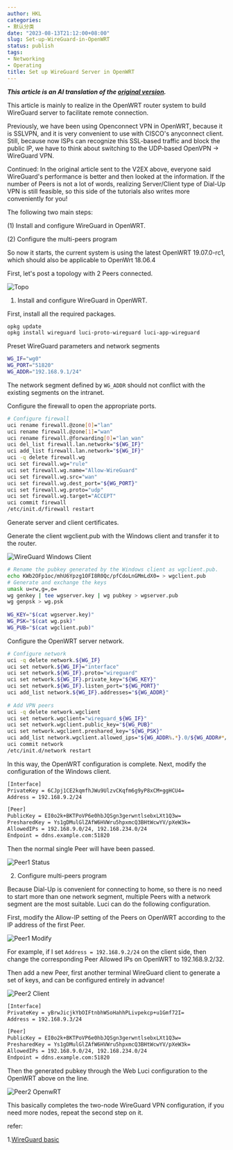 ```yaml
---
author: HKL
categories:
- 默认分类
date: "2023-08-13T21:12:00+08:00"
slug: Set-up-WireGuard-in-OpenWRT
status: publish
tags:
- Networking
- Operating
title: Set up WireGuard Server in OpenWRT
---
```


***This article is an AI translation of the [original version](https://vnf.cc/2019/11/openwrt-wireguard-server/).***

This article is mainly to realize in the OpenWRT router system to build WireGuard server to facilitate remote connection.

Previously, we have been using Openconnect VPN in OpenWRT, because it is SSLVPN, and it is very convenient to use with CISCO's anyconnect client. Still, because now ISPs can recognize this SSL-based traffic and block the public IP, we have to think about switching to the UDP-based OpenVPN -> WireGuard VPN.

Continued: In the original article sent to the V2EX above, everyone said WireGuard's performance is better and then looked at the information. If the number of Peers is not a lot of words, realizing Server/Client type of Dial-Up VPN is still feasible, so this side of the tutorials also writes more conveniently for you!

The following two main steps:

(1) Install and configure WireGuard in OpenWRT.

(2) Configure the multi-peers program

So now it starts, the current system is using the latest OpenWRT 19.07.0-rc1, which should also be applicable to OpenWrt 18.06.4

<!--more-->

First, let's post a topology with 2 Peers connected.

![Topo][1]

1. Install and configure WireGuard in OpenWRT.

First, install all the required packages.

```bash
opkg update
opkg install wireguard luci-proto-wireguard luci-app-wireguard
```

Preset WireGuard parameters and network segments

```bash
WG_IF="wg0"
WG_PORT="51820"
WG_ADDR="192.168.9.1/24"
```

The network segment defined by `WG_ADDR` should not conflict with the existing segments on the intranet.

Configure the firewall to open the appropriate ports.

```bash
# Configure firewall
uci rename firewall.@zone[0]="lan"
uci rename firewall.@zone[1]="wan"
uci rename firewall.@forwarding[0]="lan_wan"
uci del_list firewall.lan.network="${WG_IF}"
uci add_list firewall.lan.network="${WG_IF}"
uci -q delete firewall.wg
uci set firewall.wg="rule"
uci set firewall.wg.name="Allow-WireGuard"
uci set firewall.wg.src="wan"
uci set firewall.wg.dest_port="${WG_PORT}"
uci set firewall.wg.proto="udp"
uci set firewall.wg.target="ACCEPT"
uci commit firewall
/etc/init.d/firewall restart
```

Generate server and client certificates.


Generate the client wgclient.pub with the Windows client and transfer it to the router.


![WireGuard Windows Client][2]

```bash
# Rename the pubkey generated by the Windows client as wgclient.pub.
echo KWb2OFp1oc/mhU6Ypzg1OFI8R0Qc/pfCdoLnGMmLdX0= > wgclient.pub
# Generate and exchange the keys
umask u=rw,g=,o=
wg genkey | tee wgserver.key | wg pubkey > wgserver.pub
wg genpsk > wg.psk
 
WG_KEY="$(cat wgserver.key)"
WG_PSK="$(cat wg.psk)"
WG_PUB="$(cat wgclient.pub)"
```

Configure the OpenWRT server network.

```bash
# Configure network
uci -q delete network.${WG_IF}
uci set network.${WG_IF}="interface"
uci set network.${WG_IF}.proto="wireguard"
uci set network.${WG_IF}.private_key="${WG_KEY}"
uci set network.${WG_IF}.listen_port="${WG_PORT}"
uci add_list network.${WG_IF}.addresses="${WG_ADDR}"
 
# Add VPN peers
uci -q delete network.wgclient
uci set network.wgclient="wireguard_${WG_IF}"
uci set network.wgclient.public_key="${WG_PUB}"
uci set network.wgclient.preshared_key="${WG_PSK}"
uci add_list network.wgclient.allowed_ips="${WG_ADDR%.*}.0/${WG_ADDR#*/}"
uci commit network
/etc/init.d/network restart
```

In this way, the OpenWRT configuration is complete. Next, modify the configuration of the Windows client.

```bash
[Interface]
PrivateKey = 6CJpj1CE2kqmfhJWu9UlzvCKqfm6g9yP8xCM+ggHCU4=
Address = 192.168.9.2/24

[Peer]
PublicKey = EI0o2k+BKTPoVP6e0hbJQSgn3gerwntlsebxLXt1Q3w=
PresharedKey = Ys1gDMulGlZAfW6HVWru5hpxmcQ3BHtWcwYV/pXeW3k=
AllowedIPs = 192.168.9.0/24, 192.168.234.0/24
Endpoint = ddns.example.com:51820
```

Then the normal single Peer will have been passed.

![Peer1 Status][6]

2. Configure multi-peers program

Because Dial-Up is convenient for connecting to home, so there is no need to start more than one network segment, multiple Peers with a network segment are the most suitable. Luci can do the following configuration.

First, modify the Allow-IP setting of the Peers on OpenWRT according to the IP address of the first Peer.

![Peer1 Modify][3]

For example, if I set `Address = 192.168.9.2/24` on the client side, then change the corresponding Peer Allowed IPs on OpenWRT to 192.168.9.2/32.


Then add a new Peer, first another terminal WireGuard client to generate a set of keys, and can be configured entirely in advance!

![Peer2 Client][4]

```bash
[Interface]
PrivateKey = yBrwJicjkYbOIFtnbhWSoHahhPLivpekcp+u1Gmf72I=
Address = 192.168.9.3/24

[Peer]
PublicKey = EI0o2k+BKTPoVP6e0hbJQSgn3gerwntlsebxLXt1Q3w=
PresharedKey = Ys1gDMulGlZAfW6HVWru5hpxmcQ3BHtWcwYV/pXeW3k=
AllowedIPs = 192.168.9.0/24, 192.168.234.0/24
Endpoint = ddns.example.com:51820
```

Then the generated pubkey through the Web Luci configuration to the OpenWRT above on the line.

![Peer2 OpenwRT][5]

This basically completes the two-node WireGuard VPN configuration, if you need more nodes, repeat the second step on it.


refer:

1.[WireGuard basic](https://openwrt.org/docs/guide-user/services/vpn/wireguard/basic)


  [1]: https://cdn.jsdelivr.net/gh/kunlunh/blog-photo/2019/11/D5ujQt2.png
  [2]: https://cdn.jsdelivr.net/gh/kunlunh/blog-photo/2019/11/DWEsmPg.png
  [3]: https://cdn.jsdelivr.net/gh/kunlunh/blog-photo/2019/11/8ePVVAd.png
  [4]: https://cdn.jsdelivr.net/gh/kunlunh/blog-photo/2019/11/GRGpl6C.png
  [5]: https://cdn.jsdelivr.net/gh/kunlunh/blog-photo/2019/11/RqPezCM.png
  [6]: https://cdn.jsdelivr.net/gh/kunlunh/blog-photo/2019/11/PFV8Vef.png